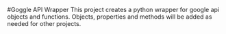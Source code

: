 #Goggle API Wrapper
This project creates a python wrapper for google api objects and functions.
Objects, properties and methods will be added as needed for other projects.
